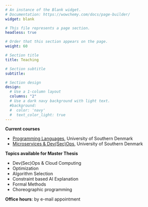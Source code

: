 ```yaml
---
# An instance of the Blank widget.
# Documentation: https://wowchemy.com/docs/page-builder/
widget: blank

# This file represents a page section.
headless: true

# Order that this section appears on the page.
weight: 60

# Section title
title: Teaching

# Section subtitle
subtitle:

# Section design
design:
  # Use a 1-column layout
  columns: "2"
  # Use a dark navy background with light text.
  #background:
  #  color: 'navy'
  #  text_color_light: true
---
```

**Current courses**
* [Programming Languages](https://github.com/jacopoMauro/dm552),
   University of Southern Denmark
* [Microservices & Dev(Sec)Ops](https://github.com/jacopoMauro/dm874),
   University of Southern Denmark

**Topics available for Master Thesis**
* Dev(Sec)Ops & Cloud Computing
* Optimization
* Algorithm Selection
* Constraint based AI Explanation
* Formal Methods
* Choreographic programming


<!--  
* [Programming Languages](https://github.com/jacopoMauro/dm552),
   University of Southern Denmark - 2020
* [Microservices & DevOps](https://github.com/jacopoMauro/dm874),
   University of Southern Denmark - 2019
* [Programming Languages](https://github.com/jacopoMauro/dm552),
   University of Southern Denmark - 2019
* [Microservice Programming](https://github.com/jacopoMauro/dm848), 
   University of Southern Denmark - 2018
* [Programming Languages](https://www.uio.no/studier/emner/matnat/ifi/INF3110/index-eng.html), 
   University of Oslo - 2017 
* [Algorithm and Data Structures](http://www.scienze.unibo.it/it/corsi/insegnamenti/insegnamento/2014/377064/) (in Italian)  
	 University of Bologna - 2011 to 2015 [[Additional Material]](teaching/asd_2015/index.html)
* [Information Technology Skills](http://www.scuolalingue.unibo.it/it/corsi/insegnamenti/insegnamento/2014/328968/) (in Italian)  
   University of Bologna - 2015
* [Computer Studies and Human Sciences](http://www.scuolalingue.unibo.it/it/corsi/insegnamenti/insegnamento/2014/327228) (in Italian)  
   University of Bologna - 2015
-->

**Office hours**: by e-mail appointment

